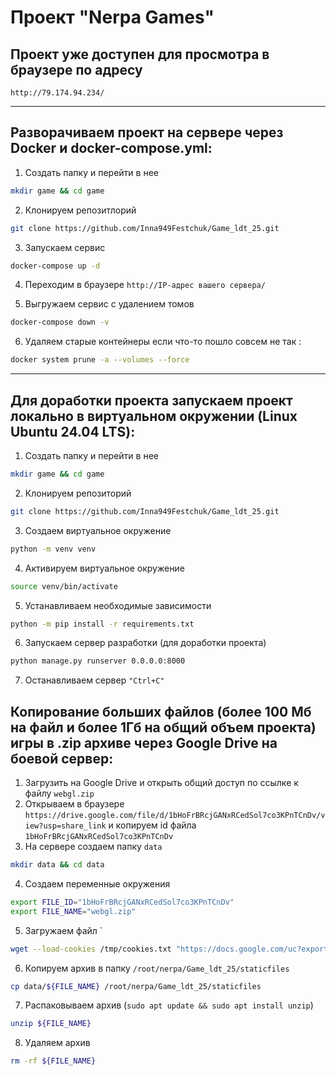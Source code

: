 # Проект "Nerpa Games"

## Проект уже доступен для просмотра в браузере по адресу 
`http://79.174.94.234/`

---

## Разворачиваем проект на сервере через Docker и docker-compose.yml:
1. Создать папку и перейти в нее 
```bash
mkdir game && cd game 
```
2. Клонируем репозитлорий
```bash
git clone https://github.com/Inna949Festchuk/Game_ldt_25.git
```
3. Запускаем сервис
```bash
docker-compose up -d
```
4. Переходим в браузере `http://IP-адрес вашего сервера/`
   
5. Выгружаем сервис с удалением томов
```bash
docker-compose down -v
```

6. Удаляем старые контейнеры если что-то пошло совсем не так :
```bash
docker system prune -a --volumes --force
```

---

## Для доработки проекта запускаем проект локально в виртуальном окружении (Linux Ubuntu 24.04 LTS):

1. Создать папку и перейти в нее 
```bash 
mkdir game && cd game
```
2. Клонируем репозиторий
```bash
git clone https://github.com/Inna949Festchuk/Game_ldt_25.git
```
3. Создаем виртуальное окружение
```bash 
python -m venv venv
```
4. Активируем виртуальное окружение
```bash 
source venv/bin/activate
```
5. Устанавливаем необходимые зависимости
```bash 
python -m pip install -r requirements.txt
```
6. Запускаем сервер разработки (для доработки проекта)
```bash 
python manage.py runserver 0.0.0.0:8000
```
7. Останавливаем сервер `"Ctrl+C"`


## Копирование больших файлов (более 100 Мб на файл и более 1Гб на общий объем проекта) игры в .zip архиве через Google Drive на боевой сервер:
1. Загрузить на Google Drive и открыть общий доступ по ссылке к файлу `webgl.zip`
2. Открываем в браузере `https://drive.google.com/file/d/1bHoFrBRcjGANxRCedSol7co3KPnTCnDv/view?usp=share_link` и копируем id файла `1bHoFrBRcjGANxRCedSol7co3KPnTCnDv`
3. На сервере создаем папку `data`
```bash 
mkdir data && cd data
```
4. Создаем переменные окружения
```bash
export FILE_ID="1bHoFrBRcjGANxRCedSol7co3KPnTCnDv"
export FILE_NAME="webgl.zip"
```
5. Загружаем файл `
```bash 
wget --load-cookies /tmp/cookies.txt "https://docs.google.com/uc?export=download&confirm=$(wget --quiet --save-cookies /tmp/cookies.txt --keep-session-cookies --no-check-certificate "https://docs.google.com/uc?export=download&id=${FILE_ID}" -O- | sed -rn 's/.*confirm=([0-9A-Za-z_]+).*/\1\n/p')&id=${FILE_ID}" -O ${FILE_NAME} && rm -rf /tmp/cookies.txt
```
6. Копируем архив в папку `/root/nerpa/Game_ldt_25/staticfiles`
```bash
cp data/${FILE_NAME} /root/nerpa/Game_ldt_25/staticfiles
```
7. Распаковываем архив (`sudo apt update && sudo apt install unzip`)
```bash
unzip ${FILE_NAME}
```
8. Удаляем архив
```bash
rm -rf ${FILE_NAME}
```